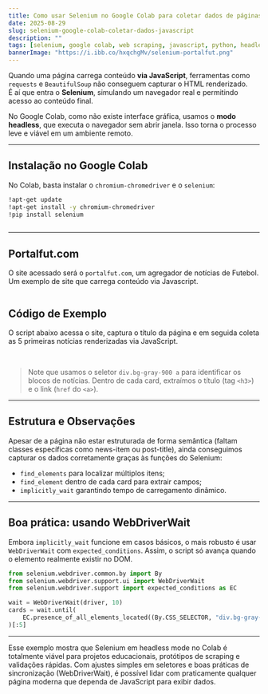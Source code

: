```yaml
---
title: Como usar Selenium no Google Colab para coletar dados de páginas que usam JavaScript
date: 2025-08-29
slug: selenium-google-colab-coletar-dados-javascript
description: ""
tags: [selenium, google colab, web scraping, javascript, python, headless, scraping avançado]
bannerImage: "https://i.ibb.co/hxqchgMv/selenium-portalfut.png"
---
```


Quando uma página carrega conteúdo **via JavaScript**, ferramentas como `requests` e `BeautifulSoup` não conseguem capturar o HTML renderizado.  
É aí que entra o **Selenium**, simulando um navegador real e permitindo acesso ao conteúdo final.  

No Google Colab, como não existe interface gráfica, usamos o **modo headless**, que executa o navegador sem abrir janela. Isso torna o processo leve e viável em um ambiente remoto.

---

## Instalação no Google Colab  

No Colab, basta instalar o `chromium-chromedriver` e o `selenium`:

```bash
!apt-get update
!apt-get install -y chromium-chromedriver
!pip install selenium
```

<img href="https://i.ibb.co/cS8pRZns/Screenshot-2025-08-28-at-11-25-00-Untitled0-ipynb-Colab.png" />

---

## Portalfut.com

O site acessado será o `portalfut.com`, um agregador de notícias de Futebol. Um exemplo de site que carrega conteúdo via Javascript.

<img href="https://i.ibb.co/p6dysWyn/Screenshot-2025-08-28-at-11-27-02-Portal-Fut-Not-cias-e-Agenda-de-Futebol.png"/>

## Código de Exemplo

O script abaixo acessa o site, captura o título da página e em seguida coleta as 5 primeiras notícias renderizadas via JavaScript.

<img href="https://i.ibb.co/9H7x1dF1/Screenshot-2025-08-28-at-11-25-27-Untitled0-ipynb-Colab.png" />

<img href="https://i.ibb.co/XkF0CYY7/Screenshot-2025-08-28-at-11-28-15-Untitled0-ipynb-Colab.png" />


> Note que usamos o seletor `div.bg-gray-900 a` para identificar os blocos de notícias. Dentro de cada card, extraímos o título (tag `<h3>`) e o link (`href` do `<a>`).

---

## Estrutura e Observações

Apesar de a página não estar estruturada de forma semântica (faltam classes específicas como news-item ou post-title), ainda conseguimos capturar os dados corretamente graças às funções do Selenium:

- `find_elements` para localizar múltiplos itens;
- `find_element` dentro de cada card para extrair campos;
- `implicitly_wait` garantindo tempo de carregamento dinâmico.

---

## Boa prática: usando WebDriverWait

Embora `implicitly_wait` funcione em casos básicos, o mais robusto é usar `WebDriverWait` com `expected_conditions`. Assim, o script só avança quando o elemento realmente existir no DOM.

```python
from selenium.webdriver.common.by import By
from selenium.webdriver.support.ui import WebDriverWait
from selenium.webdriver.support import expected_conditions as EC

wait = WebDriverWait(driver, 10)
cards = wait.until(
    EC.presence_of_all_elements_located((By.CSS_SELECTOR, "div.bg-gray-900 a"))
)[:5]
```

---

Esse exemplo mostra que Selenium em headless mode no Colab é totalmente viável para projetos educacionais, protótipos de scraping e validações rápidas.
Com ajustes simples em seletores e boas práticas de sincronização (WebDriverWait), é possível lidar com praticamente qualquer página moderna que dependa de JavaScript para exibir dados.
